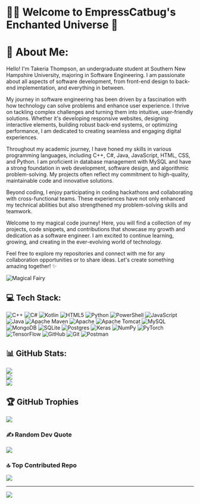 # 🧚‍♀️ Welcome to EmpressCatbug's Enchanted Universe 🦋

# 💫 About Me:

Hello! I'm Takeria Thompson, an undergraduate student at Southern New Hampshire University, majoring in Software Engineering. I am passionate about all aspects of software development, from front-end design to back-end implementation, and everything in between.

My journey in software engineering has been driven by a fascination with how technology can solve problems and enhance user experience. I thrive on tackling complex challenges and turning them into intuitive, user-friendly solutions. Whether it's developing responsive websites, designing interactive elements, building robust back-end systems, or optimizing performance, I am dedicated to creating seamless and engaging digital experiences.

Throughout my academic journey, I have honed my skills in various programming languages, including C++, C#, Java, JavaScript, HTML, CSS, and Python. I am proficient in database management with MySQL and have a strong foundation in web development, software design, and algorithmic problem-solving. My projects often reflect my commitment to high-quality, maintainable code and innovative solutions.

Beyond coding, I enjoy participating in coding hackathons and collaborating with cross-functional teams. These experiences have not only enhanced my technical abilities but also strengthened my problem-solving skills and teamwork.

Welcome to my magical code journey! Here, you will find a collection of my projects, code snippets, and contributions that showcase my growth and dedication as a software engineer. I am excited to continue learning, growing, and creating in the ever-evolving world of technology.

Feel free to explore my repositories and connect with me for any collaboration opportunities or to share ideas. Let's create something amazing together! ✨

![Magical Fairy](https://gifdb.com/images/high/light-purple-glowing-fairy-aszlwhqm5rwphizd.gif)

## 💻 Tech Stack:
![C++](https://img.shields.io/badge/c++-%2300599C.svg?style=plastic&logo=c%2B%2B&logoColor=white) 
![C#](https://img.shields.io/badge/c%23-%23239120.svg?style=plastic&logo=csharp&logoColor=white) 
![Kotlin](https://img.shields.io/badge/kotlin-%237F52FF.svg?style=plastic&logo=kotlin&logoColor=white) 
![HTML5](https://img.shields.io/badge/html5-%23E34F26.svg?style=plastic&logo=html5&logoColor=white) 
![Python](https://img.shields.io/badge/python-3670A0?style=plastic&logo=python&logoColor=ffdd54) 
![PowerShell](https://img.shields.io/badge/PowerShell-%235391FE.svg?style=plastic&logo=powershell&logoColor=white) 
![JavaScript](https://img.shields.io/badge/javascript-%23323330.svg?style=plastic&logo=javascript&logoColor=%23F7DF1E) 
![Java](https://img.shields.io/badge/java-%23ED8B00.svg?style=plastic&logo=openjdk&logoColor=white) 
![Apache Maven](https://img.shields.io/badge/Apache%20Maven-C71A36?style=plastic&logo=Apache%20Maven&logoColor=white) 
![Apache](https://img.shields.io/badge/apache-%23D42029.svg?style=plastic&logo=apache&logoColor=white) 
![Apache Tomcat](https://img.shields.io/badge/apache%20tomcat-%23F8DC75.svg?style=plastic&logo=apache-tomcat&logoColor=black) 
![MySQL](https://img.shields.io/badge/mysql-4479A1.svg?style=plastic&logo=mysql&logoColor=white) 
![MongoDB](https://img.shields.io/badge/MongoDB-%234ea94b.svg?style=plastic&logo=mongodb&logoColor=white) 
![SQLite](https://img.shields.io/badge/sqlite-%2307405e.svg?style=plastic&logo=sqlite&logoColor=white) 
![Postgres](https://img.shields.io/badge/postgres-%23316192.svg?style=plastic&logo=postgresql&logoColor=white) 
![Keras](https://img.shields.io/badge/Keras-%23D00000.svg?style=plastic&logo=Keras&logoColor=white) 
![NumPy](https://img.shields.io/badge/numpy-%23013243.svg?style=plastic&logo=numpy&logoColor=white) 
![PyTorch](https://img.shields.io/badge/PyTorch-%23EE4C2C.svg?style=plastic&logo=PyTorch&logoColor=white) 
![TensorFlow](https://img.shields.io/badge/TensorFlow-%23FF6F00.svg?style=plastic&logo=TensorFlow&logoColor=white) 
![GitHub](https://img.shields.io/badge/github-%23121011.svg?style=plastic&logo=github&logoColor=white) 
![Git](https://img.shields.io/badge/git-%23F05033.svg?style=plastic&logo=git&logoColor=white) 
![Postman](https://img.shields.io/badge/Postman-FF6C37?style=plastic&logo=postman&logoColor=white)

## 📊 GitHub Stats:
![](https://github-readme-stats-sigma-five.vercel.app/api?username=EmpressCatbug&theme=midnight-purple&hide_border=false&include_all_commits=true&count_private=true)<br/>
![](https://github-readme-streak-stats.herokuapp.com/?user=EmpressCatbug&theme=midnight-purple&hide_border=false)<br/>
![](https://github-readme-stats.vercel.app/api/top-langs/?username=EmpressCatbug&theme=midnight-purple&hide_border=false&include_all_commits=true&count_private=true&layout=compact)

## 🏆 GitHub Trophies
![](https://github-profile-trophy.vercel.app/?username=EmpressCatbug&theme=midnight-purple&no-frame=false&no-bg=false&margin-w=4)

### ✍️ Random Dev Quote
![](https://quotes-github-readme.vercel.app/api?type=horizontal&theme=tokyonight)


### 🔝 Top Contributed Repo
![](https://github-contributor-stats.vercel.app/api?username=EmpressCatbug&limit=5&theme=midnight-purple&combine_all_yearly_contributions=true)

---
[![](https://visitcount.itsvg.in/api?id=EmpressCatbug&icon=9&color=6)](https://visitcount.itsvg.in)

<!-- Proudly created with GPRM ( https://gprm.itsvg.in ) -->
